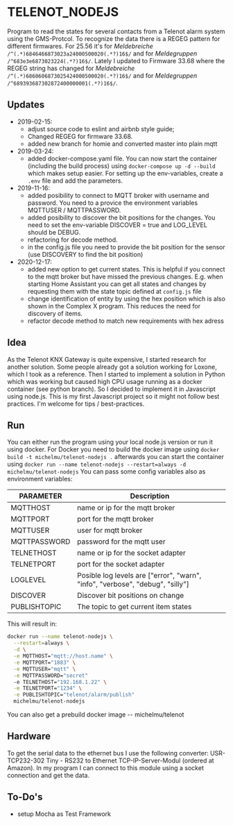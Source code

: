 # TELENOT_NODEJS

Program to read the states for several contacts from a Telenot alarm system using the GMS-Protcol.
To recognize the data there is a REGEG pattern for different firmwares. For 25.56 it's for *Meldebreiche* `/^(.*)6846466873023a24000500020(.*?)16$/` and for *Meldegruppen* `/^683e3e6873023224(.*?)16$/`. Lately I updated to Firmware 33.68 where the REGEG string has changed for *Meldebreiche* `/^(.*)6860606873025424000500020(.*?)16$/` and for *Meldegruppen* `/^689393687302872400000001(.*?)16$/`.

## Updates

- 2019-02-15:
  - adjust source code to eslint and airbnb style guide;
  - Changed REGEG for firmware 33.68.
  - added new branch for homie and converted master into plain mqtt
- 2019-03-24:
  - added docker-compose.yaml file. You can now start the container (including the build process) using `docker-compose up -d --build` which makes setup easier. For setting up the env-variables, create a `.env` file and add the parameters.
- 2019-11-16:
  - added posibility to connect to MQTT broker with username and password. You need to a provice the environment variables MQTTUSER / MQTTPASSWORD.
  - added posibility to discover the bit positions for the changes. You need to set the env-variable DISCOVER = true and LOG_LEVEL should be DEBUG.
  - refactoring for decode method.
  - in the config.js file you need to provide the bit position for the sensor (use DISCOVERY to find the bit position)
- 2020-12-17:
  - added new option to get current states. This is helpful if you connect to the mqtt broker but have missed the previous changes. E.g. when starting Home Assistant you can get all states and changes by requesting them with the state topic defined at `config.js` file
  - change identification of entity by using the hex position which is also shown in the Complex X program. This reduces the need for discovery of items.
  - refactor decode method to match new requirements with hex adress

## Idea

As the Telenot KNX Gateway is quite expensive, I started research for another solution. Some people already got a solution working for Loxone, which I took as a reference. Then I started to implement a solution in Python which was working but caused high CPU usage running as a docker container (see python branch). So I decided to implement it in Javascript using node.js. This is my first Javascript project so it might not follow best practices. I'm welcome for tips / best-practices.

## Run

You can either run the program using your local node.js version or run it using docker. For Docker you need to build the docker image using
```docker build -t michelmu/telenot-nodejs .```
afterwards you can start the container using
```docker run --name telenot-nodejs --restart=always -d michelmu/telenot-nodejs```
You can pass some config variables also as environment variables:

|PARAMETER       | Description                             |
|----------------|-----------------------------------------|
|MQTTHOST        | name or ip for the mqtt broker          |
|MQTTPORT        | port for the mqtt broker                |
|MQTTUSER        | user for mqtt broker                    |
|MQTTPASSWORD    | password for the mqtt user              |
|TELNETHOST      | name or ip for the socket adapter       |
|TELNETPORT      | port for the socket adapter             |
|LOGLEVEL        | Posible log levels are ["error", "warn", "info", "verbose", "debug", "silly"] |
|DISCOVER        | Discover bit positions on change        |
|PUBLISHTOPIC    | The topic to get current item states    |

This will result in:

```bash
docker run --name telenot-nodejs \
  --restart=always \
  -d \
  -e MQTTHOST="mqtt://host.name" \
  -e MQTTPORT="1883" \
  -e MQTTUSER="mqtt" \
  -e MQTTPASSWORD="secret"
  -e TELNETHOST="192.168.1.22" \
  -e TELNETPORT="1234" \
  -e PUBLISHTOPIC="telenot/alarm/publish"
  michelmu/telenot-nodejs
```

You can also get a prebuild docker image -- michelmu/telenot

## Hardware

To get the serial data to the ethernet bus I use the following converter: USR-TCP232-302 Tiny - RS232 to Ethernet TCP-IP-Server-Modul (ordered at Amazon). In my program I can connect to this module using a socket connection and get the data.

## To-Do's

- setup Mocha as Test Framework
